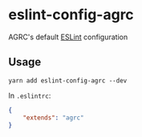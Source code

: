 # eslint-config-agrc
AGRC's default [ESLint](http://eslint.org/) configuration

## Usage
`yarn add eslint-config-agrc --dev`

In `.eslintrc`:
```json
{
    "extends": "agrc"
}
```

